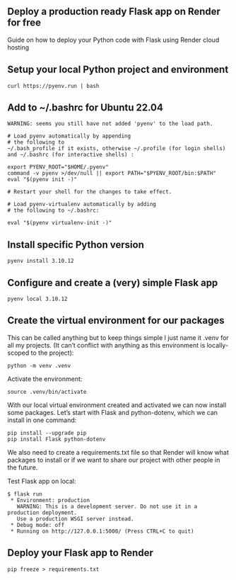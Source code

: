 ## Deploy a production ready Flask app on Render for free

Guide on how to deploy your Python code with Flask using Render cloud hosting

## Setup your local Python project and environment

```shell
curl https://pyenv.run | bash
```

## Add to ~/.bashrc for Ubuntu 22.04

```shell
WARNING: seems you still have not added 'pyenv' to the load path.

# Load pyenv automatically by appending
# the following to 
~/.bash_profile if it exists, otherwise ~/.profile (for login shells)
and ~/.bashrc (for interactive shells) :

export PYENV_ROOT="$HOME/.pyenv"
command -v pyenv >/dev/null || export PATH="$PYENV_ROOT/bin:$PATH"
eval "$(pyenv init -)"

# Restart your shell for the changes to take effect.

# Load pyenv-virtualenv automatically by adding
# the following to ~/.bashrc:

eval "$(pyenv virtualenv-init -)"
```

## Install specific Python version

```shell
pyenv install 3.10.12
```

## Configure and create a (very) simple Flask app

```shell
pyenv local 3.10.12
```

## Create the virtual environment for our packages 

This can be called anything but to keep things simple I just name it .venv for all my projects. (It can’t conflict with
anything as this environment is locally-scoped to the project):

```shell
python -m venv .venv
```

Activate the environment:

```shell
source .venv/bin/activate
```

With our local virtual environment created and activated we can now install some packages. Let’s start with Flask and
python-dotenv, which we can install in one command:

```shell
pip install --upgrade pip
pip install Flask python-dotenv
```

We also need to create a requirements.txt file so that Render will know what packages to install or if we want to share
our project with other people in the future.

Test Flask app on local:

```shell
$ flask run
 * Environment: production
   WARNING: This is a development server. Do not use it in a production deployment.
   Use a production WSGI server instead.
 * Debug mode: off
 * Running on http://127.0.0.1:5000/ (Press CTRL+C to quit)
```

## Deploy your Flask app to Render

```shell
pip freeze > requirements.txt
```
